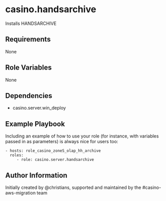 casino.handsarchive
=========

Installs HANDSARCHIVE

Requirements
------------

None

Role Variables
--------------

None

Dependencies
------------

- casino.server.win_deploy

Example Playbook
----------------

Including an example of how to use your role (for instance, with variables passed in as parameters) is always nice for users too:

    - hosts: role_casino_zoneS_olap_hh_archive
      roles:
         - role: casino.server.handsarchive

Author Information
------------------

Initially created by @christians, supported and maintained by the #casino-aws-migration team
